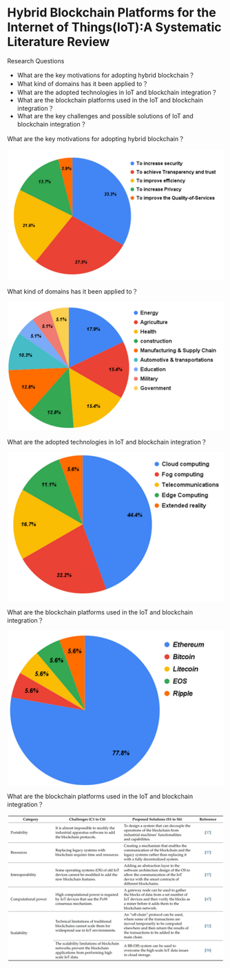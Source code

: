 # Hybrid Blockchain Platforms for the Internet of Things(IoT):A Systematic Literature Review

Research Questions

* What are the key motivations for adopting hybrid blockchain？
* What kind of domains has it been applied to？
* What are the adopted technologies in IoT and blockchain integration？
* What are the blockchain platforms used in the IoT and blockchain integration？
* What are the key challenges and possible solutions of IoT and blockchain integration？

What are the key motivations for adopting hybrid blockchain？

![1646030209726](../../img/1646030209726.png)

What kind of domains has it been applied to？

![1646030302690](../../img/1646030302690.png)

What are the adopted technologies in IoT and blockchain integration？

![1646030376412](../../img/1646030376412.png)

What are the blockchain platforms used in the IoT and blockchain integration？

![1646030434388](../../img/1646030434388.png)

What are the blockchain platforms used in the IoT and blockchain integration？

![1646030549699](../../img/1646030549699.png)